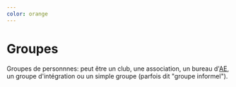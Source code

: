 ```yaml
---
color: orange
---
```


# Groupes

Groupes de personnnes: peut être un club, une association, un bureau d'[AE](../student-associations), un groupe d'intégration ou un simple groupe (parfois dit "groupe informel").
